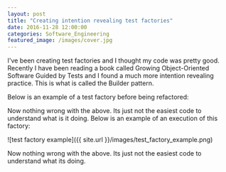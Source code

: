 ```yaml
---
layout: post
title: "Creating intention revealing test factories"
date: 2016-11-28 12:00:00
categories: Software_Engineering
featured_image: /images/cover.jpg
---
```


I've been creating test factories and I thought my code was pretty good. Recently I have been reading a book called Growing Object-Oriented Software Guided by Tests and I found a much more intention revealing practice. This is what is called the Builder pattern.

Below is an example of a test factory before being refactored:

<script src="https://gist.github.com/kaldas/227b96dadf074b9ca42f62aa57462d52.js"></script>

Now nothing wrong with the above. Its just not the easiest code to understand what is it doing. Below is an example of an execution of this factory:

![test factory example]({{ site.url }}/images/test_factory_example.png)

Now nothing wrong with the above. Its just not the easiest code to understand what its doing.

